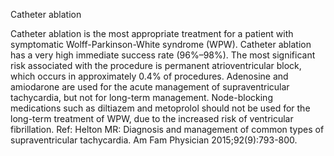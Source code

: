 Catheter ablation

Catheter ablation is the most appropriate treatment for a patient with symptomatic Wolff-Parkinson-White
syndrome (WPW). Catheter ablation has a very high immediate success rate (96%–98%). The most
significant risk associated with the procedure is permanent atrioventricular block, which occurs in
approximately 0.4% of procedures. Adenosine and amiodarone are used for the acute management of
supraventricular tachycardia, but not for long-term management. Node-blocking medications such as
diltiazem and metoprolol should not be used for the long-term treatment of WPW, due to the increased risk
of ventricular fibrillation.
Ref: Helton MR: Diagnosis and management of common types of supraventricular tachycardia. Am Fam Physician
2015;92(9):793-800.